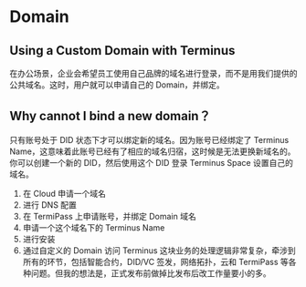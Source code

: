 # Domain

## Using a Custom Domain with Terminus

在办公场景，企业会希望员工使用自己品牌的域名进行登录，而不是用我们提供的公共域名。这时，用户就可以申请自己的 Domain，并绑定。

## Why cannot I bind a new domain？

只有账号处于 DID 状态下才可以绑定新的域名。因为账号已经绑定了 Terminus Name，这意味着此账号已经有了相应的域名归宿，这时候是无法更换新域名的。
你可以创建一个新的 DID，然后使用这个 DID 登录 Terminus Space 设置自己的域名。

1. 在 Cloud 申请一个域名
2. 进行 DNS 配置
3. 在 TermiPass 上申请账号，并绑定 Domain 域名
4. 申请一个这个域名下的 Terminus Name
5. 进行安装
6. 通过自定义的 Domain 访问 Terminus
   这块业务的处理逻辑非常复杂，牵涉到所有的环节，包括智能合约，DID/VC 签发，网络拓扑，云和 TermiPass 等各种问题。但我的想法是，正式发布前做掉比发布后改工作量要小的多。

